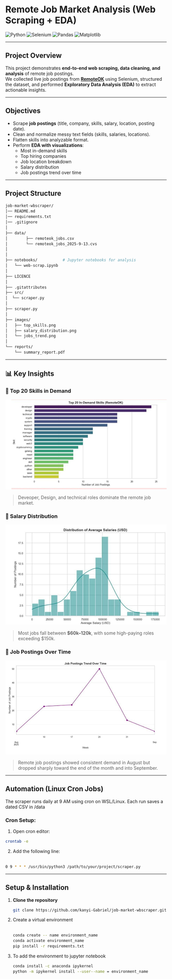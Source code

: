 # Remote Job Market Analysis (Web Scraping + EDA)

![Python](https://img.shields.io/badge/Python-3.10-blue?logo=python&logoColor=white)
![Selenium](https://img.shields.io/badge/Selenium-Automation-brightgreen?logo=selenium&logoColor=white)
![Pandas](https://img.shields.io/badge/Pandas-Data%20Analysis-purple?logo=pandas)
![Matplotlib](https://img.shields.io/badge/Matplotlib-Visualization-orange?logo=plotly&logoColor=white)

---

##  Project Overview
This project demonstrates **end-to-end web scraping, data cleaning, and analysis** of remote job postings.  
We collected live job postings from **[RemoteOK](https://remoteok.com/)** using Selenium, structured the dataset, and performed **Exploratory Data Analysis (EDA)** to extract actionable insights.


---

##  Objectives
- Scrape **job postings** (title, company, skills, salary, location, posting date).  
- Clean and normalize messy text fields (skills, salaries, locations).  
- Flatten skills into analyzable format.  
- Perform **EDA with visualizations**:
  - Most in-demand skills  
  - Top hiring companies  
  - Job location breakdown  
  - Salary distribution  
  - Job postings trend over time  

---


## Project Structure
```bash
job-market-wbscraper/
│── README.md
│── requirements.txt
│── .gitignore
│
├── data/
│        ├── remoteok_jobs.csv
│        └── remoteok_jobs_2025-9-13.cvs           
│   
│
├── notebooks/           # Jupyter notebooks for analysis
│   └── web-scrap.ipynb
│
├── LICENCE               
│
├── .gitattributes
├── src/                    
│  └── scraper.py              
│
├── scraper.py
│
├── images/              
│   ├── top_skills.png
│   ├── salary_distribution.png
│   └── jobs_trend.png
│
└── reports/             
    └── summary_report.pdf
```
---

## 📊 Key Insights
### 🔹 Top 20 Skills in Demand
![Top Skills](images/top_skills.jpg)

> Deveoper, Design, and technical roles dominate the remote job market.

### 🔹 Salary Distribution
![Salary Distribution](images/salary_distribution.jpg)

> Most jobs fall between **$60k–120k**, with some high-paying roles exceeding $150k.

### 🔹 Job Postings Over Time
![Jobs Trend](images/jobs_trend.jpg)

> Remote job postings showed consistent demand in August but dropped sharply toward the end of the month and into September.

---
## Automation (Linux Cron Jobs)

The scraper runs daily at 9 AM using cron on WSL/Linux. Each run saves a dated CSV in /data
### Cron Setup:

1. Open cron editor:
``` bash
crontab -e
```
2. Add the following line:
```bash

0 9 * * * /usr/bin/python3 /path/to/your/project/scraper.py
```
---

##  Setup & Installation

1. **Clone the repository**
   ```bash
   git clone https://github.com/kanyi-Gabriel/job-market-wbscraper.git
   
2. Create a virtual environment
    ```bash

   conda create -- name environment_name
   conda activate environment_name
   pip install -r requirements.txt
    
3. To add the environment to jupyter notebook
    ```bash
    conda install -c anaconda ipykernel
    python -m ipykernel install --user--name = environment_name

